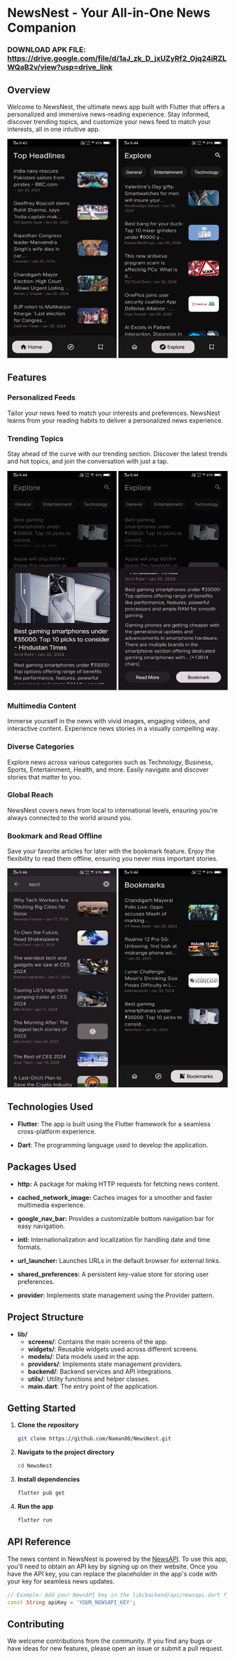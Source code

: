 # NewsNest - Your All-in-One News Companion
### DOWNLOAD APK FILE: https://drive.google.com/file/d/1aJ_zk_D_jxUZyRf2_Ojq24iRZLWQaB2v/view?usp=drive_link 
## Overview

Welcome to NewsNest, the ultimate news app built with Flutter that offers a personalized and immersive news-reading experience. Stay informed, discover trending topics, and customize your news feed to match your interests, all in one intuitive app.

<img src='screenshots/image1.jpg' width='250' height='500'>        <img src='screenshots/image2.jpg' width='250' height='500'>

## Features

### Personalized Feeds
Tailor your news feed to match your interests and preferences. NewsNest learns from your reading habits to deliver a personalized news experience.

### Trending Topics
Stay ahead of the curve with our trending section. Discover the latest trends and hot topics, and join the conversation with just a tap.

<img src='screenshots/image3.jpg' width='250' height='500'>        <img src='screenshots/image4.jpg' width='250' height='500'>

### Multimedia Content
Immerse yourself in the news with vivid images, engaging videos, and interactive content. Experience news stories in a visually compelling way.

### Diverse Categories
Explore news across various categories such as Technology, Business, Sports, Entertainment, Health, and more. Easily navigate and discover stories that matter to you.

### Global Reach
NewsNest covers news from local to international levels, ensuring you're always connected to the world around you.

### Bookmark and Read Offline
Save your favorite articles for later with the bookmark feature. Enjoy the flexibility to read them offline, ensuring you never miss important stories.

<img src='screenshots/image5.jpg' width='250' height='500'>        <img src='screenshots/image6.jpg' width='250' height='500'>

## Technologies Used

- **Flutter**: The app is built using the Flutter framework for a seamless cross-platform experience.
  
- **Dart**: The programming language used to develop the application.

## Packages Used

- **http:** A package for making HTTP requests for fetching news content.

- **cached_network_image:** Caches images for a smoother and faster multimedia experience.

- **google_nav_bar:** Provides a customizable bottom navigation bar for easy navigation.

- **intl:** Internationalization and localization for handling date and time formats.

- **url_launcher:** Launches URLs in the default browser for external links.

- **shared_preferences:** A persistent key-value store for storing user preferences.

- **provider:** Implements state management using the Provider pattern.

## Project Structure

- **lib/**
  - **screens/**: Contains the main screens of the app.
  - **widgets/**: Reusable widgets used across different screens.
  - **models/**: Data models used in the app.
  - **providers/**: Implements state management providers.
  - **backend/**: Backend services and API integrations.
  - **utils/**: Utility functions and helper classes.
  - **main.dart**: The entry point of the application.

## Getting Started

1. **Clone the repository**
   ```bash
   git clone https://github.com/Naman80/NewsNest.git

2. **Navigate to the project directory**
   ```bash
   cd NewsNest
3. **Install dependencies**
   ```bash
   flutter pub get
4. **Run the app**
   ```bash
   flutter run

## API Reference

The news content in NewsNest is powered by the [NewsAPI](https://newsapi.org/). To use this app, you'll need to obtain an API key by signing up on their website. Once you have the API key, you can replace the placeholder in the app's code with your key for seamless news updates.

```dart
// Example: Add your NewsAPI key in the lib/backend/api/newsapi.dart file
const String apiKey = 'YOUR_NEWSAPI_KEY';
```
## Contributing

We welcome contributions from the community. If you find any bugs or have ideas for new features, please open an issue or submit a pull request.
